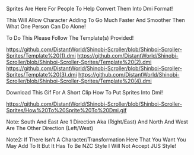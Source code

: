 Sprites Are Here For People To Help Convert Them Into Dmi Format!

This Will Allow Character Adding To Go Much Faster And Smoother Then What One Person Can Do Alone!

To Do This Please Follow The Template(s) Provided!

https://github.com/DistantWorld/Shinobi-Scroller/blob/Shinboi-Scroller-Sprites/Template%20(1).dmi 
https://github.com/DistantWorld/Shinobi-Scroller/blob/Shinboi-Scroller-Sprites/Template%20(2).dmi 
https://github.com/DistantWorld/Shinobi-Scroller/blob/Shinboi-Scroller-Sprites/Template%20(3).dmi
https://github.com/DistantWorld/Shinobi-Scroller/blob/Shinboi-Scroller-Sprites/Template%20(4).dmi

Download This Gif For A Short Clip How To Put Sprites Into Dmi!

https://github.com/DistantWorld/Shinobi-Scroller/blob/Shinboi-Scroller-Sprites/How%20To%20Sprite%20To%20Dmi.gif

Note: South And East Are 1 Direction Aka (Right/East)  And North And West Are The Other Direction (Left/West)


Note2: If There Isn't A Character/Transformation Here That You Want You May Add To It But It Has To Be NZC Style I Will Not Accept JUS Style!
